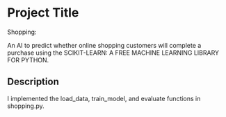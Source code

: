 # Project Title

Shopping:

An AI to predict whether online shopping customers will complete a purchase using the  SCIKIT-LEARN: A FREE MACHINE LEARNING LIBRARY FOR PYTHON.

## Description

I implemented the load_data, train_model, and evaluate functions in shopping.py.

